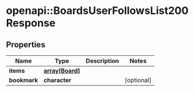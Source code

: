 # openapi::BoardsUserFollowsList200Response


## Properties
Name | Type | Description | Notes
------------ | ------------- | ------------- | -------------
**items** | [**array[Board]**](Board.md) |  | 
**bookmark** | **character** |  | [optional] 


